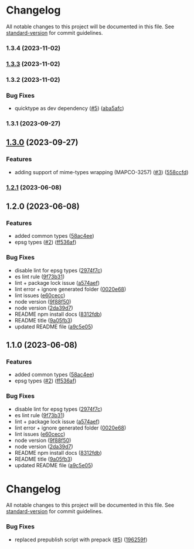 # Changelog

All notable changes to this project will be documented in this file. See [standard-version](https://github.com/conventional-changelog/standard-version) for commit guidelines.

### 1.3.4 (2023-11-02)

### [1.3.3](https://github.com/MapColonies/types/compare/v1.3.2...v1.3.3) (2023-11-02)

### 1.3.2 (2023-11-02)


### Bug Fixes

* quicktype as dev dependency ([#5](https://github.com/MapColonies/types/issues/5)) ([aba5afc](https://github.com/MapColonies/types/commit/aba5afcfddc4c4115486a2df4b6c32e10988bd36))

### 1.3.1 (2023-09-27)

## [1.3.0](https://github.com/MapColonies/types/compare/v1.1.0...v1.3.0) (2023-09-27)


### Features

* adding support of mime-types wrapping (MAPCO-3257) ([#3](https://github.com/MapColonies/types/issues/3)) ([558ccfd](https://github.com/MapColonies/types/commit/558ccfd9384ce7f8f780c154233b26a44bf74263))

### [1.2.1](https://github.com/MapColonies/types/compare/v1.2.0...v1.2.1) (2023-06-08)

## 1.2.0 (2023-06-08)


### Features

* added common types ([58ac4ee](https://github.com/MapColonies/types/commit/58ac4ee633bdc654957b28fda8b781c1e8d6ea5d))
* epsg types ([#2](https://github.com/MapColonies/types/issues/2)) ([ff536af](https://github.com/MapColonies/types/commit/ff536af04dafc5ed64e5eaecf8d16d19244413f3))


### Bug Fixes

* disable lint for epsg types ([2974f7c](https://github.com/MapColonies/types/commit/2974f7c215feeca0a84b233e6a7daedc9b2b2936))
* es lint rule ([9f73b31](https://github.com/MapColonies/types/commit/9f73b3199a3f88d9c08801b5b02b7b1abdef7625))
* lint + package lock issue ([a574aef](https://github.com/MapColonies/types/commit/a574aefe5e3066f2e4d0b58f906be8c98eba3e11))
* lint error + ignore generated folder ([0020e68](https://github.com/MapColonies/types/commit/0020e68f17965705f92235a0c59c91e0075c9d77))
* lint issues ([e60cecc](https://github.com/MapColonies/types/commit/e60cecc669be4d7b0aa2f84404df3292be3897e2))
* node version ([9f88f50](https://github.com/MapColonies/types/commit/9f88f50398399953f3620958a3184c7a1c745dca))
* node version ([2da39d7](https://github.com/MapColonies/types/commit/2da39d767a121805c0d57dfdf0ce09c4667e9388))
* README npm install docs ([8312fdb](https://github.com/MapColonies/types/commit/8312fdbb659a2d8adb7dd87439192365e5807a19))
* README title ([9a05fb3](https://github.com/MapColonies/types/commit/9a05fb32cefabf162821f9374487737faaf6379e))
* updated README file ([a9c5e05](https://github.com/MapColonies/types/commit/a9c5e0540cd58183bb93bb8f15c8d17dd4c13077))

## 1.1.0 (2023-06-08)


### Features

* added common types ([58ac4ee](https://github.com/MapColonies/types/commit/58ac4ee633bdc654957b28fda8b781c1e8d6ea5d))
* epsg types ([#2](https://github.com/MapColonies/types/issues/2)) ([ff536af](https://github.com/MapColonies/types/commit/ff536af04dafc5ed64e5eaecf8d16d19244413f3))


### Bug Fixes

* disable lint for epsg types ([2974f7c](https://github.com/MapColonies/types/commit/2974f7c215feeca0a84b233e6a7daedc9b2b2936))
* es lint rule ([9f73b31](https://github.com/MapColonies/types/commit/9f73b3199a3f88d9c08801b5b02b7b1abdef7625))
* lint + package lock issue ([a574aef](https://github.com/MapColonies/types/commit/a574aefe5e3066f2e4d0b58f906be8c98eba3e11))
* lint error + ignore generated folder ([0020e68](https://github.com/MapColonies/types/commit/0020e68f17965705f92235a0c59c91e0075c9d77))
* lint issues ([e60cecc](https://github.com/MapColonies/types/commit/e60cecc669be4d7b0aa2f84404df3292be3897e2))
* node version ([9f88f50](https://github.com/MapColonies/types/commit/9f88f50398399953f3620958a3184c7a1c745dca))
* node version ([2da39d7](https://github.com/MapColonies/types/commit/2da39d767a121805c0d57dfdf0ce09c4667e9388))
* README npm install docs ([8312fdb](https://github.com/MapColonies/types/commit/8312fdbb659a2d8adb7dd87439192365e5807a19))
* README title ([9a05fb3](https://github.com/MapColonies/types/commit/9a05fb32cefabf162821f9374487737faaf6379e))
* updated README file ([a9c5e05](https://github.com/MapColonies/types/commit/a9c5e0540cd58183bb93bb8f15c8d17dd4c13077))

# Changelog

All notable changes to this project will be documented in this file. See [standard-version](https://github.com/conventional-changelog/standard-version) for commit guidelines.

### Bug Fixes

* replaced prepublish script with prepack ([#5](https://github.com/MapColonies/ts-npm-package-boilerplate/issues/5)) ([196259f](https://github.com/MapColonies/ts-npm-package-boilerplate/commit/196259f77cca41c45a9723c04da0d83b7555145b))
